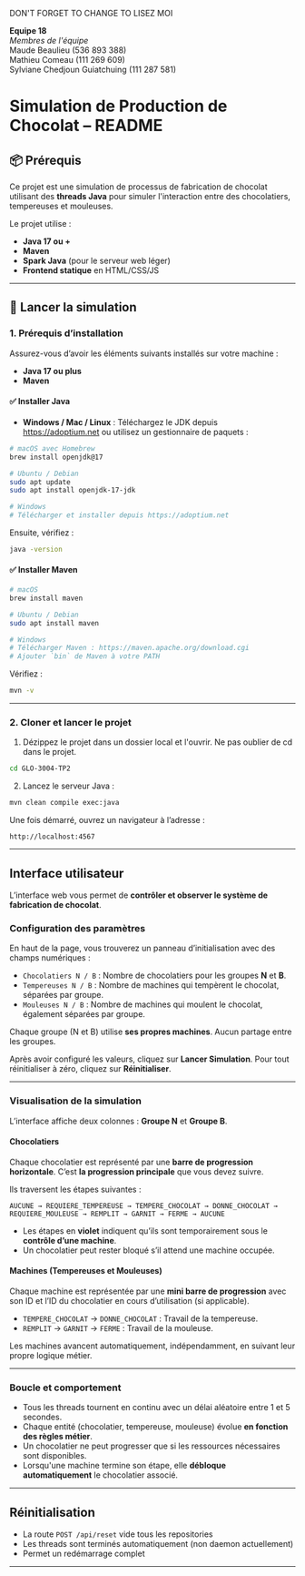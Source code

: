 DON'T FORGET TO CHANGE TO LISEZ MOI

**Equipe 18**\
*Membres de l'équipe*\
Maude Beaulieu (536 893 388)\
Mathieu Comeau (111 269 609)\
Sylviane Chedjoun Guiatchuing (111 287 581)

# Simulation de Production de Chocolat – README

## 📦 Prérequis

Ce projet est une simulation de processus de fabrication de chocolat utilisant des **threads Java** pour simuler l'interaction entre des chocolatiers, tempereuses et mouleuses.

Le projet utilise :

- **Java 17 ou +**
- **Maven**
- **Spark Java** (pour le serveur web léger)
- **Frontend statique** en HTML/CSS/JS

---

## 🚀 Lancer la simulation

### 1. Prérequis d’installation

Assurez-vous d’avoir les éléments suivants installés sur votre machine :

- **Java 17 ou plus**
- **Maven**

#### ✅ Installer Java

- **Windows / Mac / Linux** : Téléchargez le JDK depuis https://adoptium.net ou utilisez un gestionnaire de paquets :

```bash
# macOS avec Homebrew
brew install openjdk@17

# Ubuntu / Debian
sudo apt update
sudo apt install openjdk-17-jdk

# Windows
# Télécharger et installer depuis https://adoptium.net
```

Ensuite, vérifiez :

```bash
java -version
```

#### ✅ Installer Maven

```bash
# macOS
brew install maven

# Ubuntu / Debian
sudo apt install maven

# Windows
# Télécharger Maven : https://maven.apache.org/download.cgi
# Ajouter `bin` de Maven à votre PATH
```

Vérifiez :

```bash
mvn -v
```

---

### 2. Cloner et lancer le projet

1. Dézippez le projet dans un dossier local et l'ouvrir. Ne pas oublier de cd dans le projet.
```bash
cd GLO-3004-TP2
```

2. Lancez le serveur Java :

```bash
mvn clean compile exec:java
```

Une fois démarré, ouvrez un navigateur à l’adresse :

```
http://localhost:4567

```

---

## Interface utilisateur

L’interface web vous permet de **contrôler et observer le système de fabrication de chocolat**.

### Configuration des paramètres

En haut de la page, vous trouverez un panneau d’initialisation avec des champs numériques :

- `Chocolatiers N / B` : Nombre de chocolatiers pour les groupes **N** et **B**.
- `Tempereuses N / B` : Nombre de machines qui tempèrent le chocolat, séparées par groupe.
- `Mouleuses N / B` : Nombre de machines qui moulent le chocolat, également séparées par groupe.

Chaque groupe (N et B) utilise **ses propres machines**. Aucun partage entre les groupes.

Après avoir configuré les valeurs, cliquez sur **Lancer Simulation**. Pour tout réinitialiser à zéro, cliquez sur **Réinitialiser**.

---

### Visualisation de la simulation

L’interface affiche deux colonnes : **Groupe N** et **Groupe B**.

#### Chocolatiers

Chaque chocolatier est représenté par une **barre de progression horizontale**. C’est **la progression principale** que vous devez suivre.

Ils traversent les étapes suivantes :

```
AUCUNE → REQUIERE_TEMPEREUSE → TEMPERE_CHOCOLAT → DONNE_CHOCOLAT →
REQUIERE_MOULEUSE → REMPLIT → GARNIT → FERME → AUCUNE
```

- Les étapes en **violet** indiquent qu’ils sont temporairement sous le **contrôle d’une machine**.
- Un chocolatier peut rester bloqué s’il attend une machine occupée.

#### Machines (Tempereuses et Mouleuses)

Chaque machine est représentée par une **mini barre de progression** avec son ID et l’ID du chocolatier en cours d’utilisation (si applicable).

- `TEMPERE_CHOCOLAT` → `DONNE_CHOCOLAT` : Travail de la tempereuse.
- `REMPLIT` → `GARNIT` → `FERME` : Travail de la mouleuse.

Les machines avancent automatiquement, indépendamment, en suivant leur propre logique métier.

---

### Boucle et comportement

- Tous les threads tournent en continu avec un délai aléatoire entre 1 et 5 secondes.
- Chaque entité (chocolatier, tempereuse, mouleuse) évolue **en fonction des règles métier**.
- Un chocolatier ne peut progresser que si les ressources nécessaires sont disponibles.
- Lorsqu'une machine termine son étape, elle **débloque automatiquement** le chocolatier associé.

---

## Réinitialisation

- La route `POST /api/reset` vide tous les repositories
- Les threads sont terminés automatiquement (non daemon actuellement)
- Permet un redémarrage complet

---

